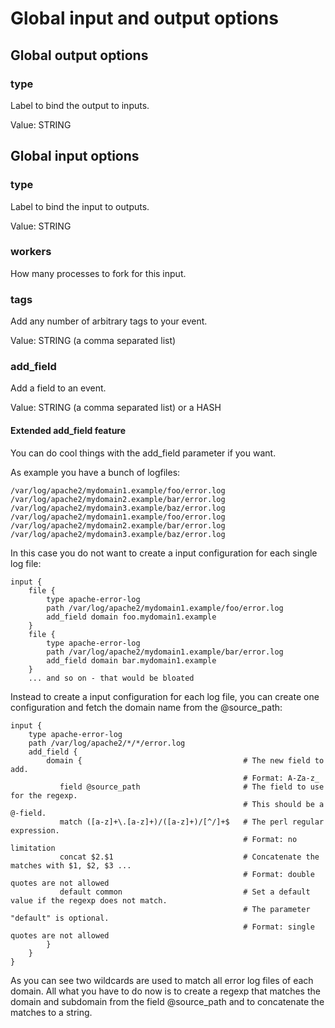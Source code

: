 # Global input and output options

## Global output options

### type

Label to bind the output to inputs.

Value: STRING

## Global input options

### type

Label to bind the input to outputs.

Value: STRING

### workers

How many processes to fork for this input.

### tags

Add any number of arbitrary tags to your event.

Value: STRING (a comma separated list)

### add_field

Add a field to an event.

Value: STRING (a comma separated list) or a HASH

#### Extended add_field feature

You can do cool things with the add_field parameter if you want.

As example you have a bunch of logfiles:

    /var/log/apache2/mydomain1.example/foo/error.log
    /var/log/apache2/mydomain2.example/bar/error.log
    /var/log/apache2/mydomain3.example/baz/error.log
    /var/log/apache2/mydomain1.example/foo/error.log
    /var/log/apache2/mydomain2.example/bar/error.log
    /var/log/apache2/mydomain3.example/baz/error.log

In this case you do not want to create a input configuration for each single log file:

    input {
        file {
            type apache-error-log
            path /var/log/apache2/mydomain1.example/foo/error.log
            add_field domain foo.mydomain1.example
        }
        file {
            type apache-error-log
            path /var/log/apache2/mydomain1.example/bar/error.log
            add_field domain bar.mydomain1.example
        }
        ... and so on - that would be bloated

Instead to create a input configuration for each log file, you can create one configuration
and fetch the domain name from the @source_path:

    input {
        type apache-error-log
        path /var/log/apache2/*/*/error.log
        add_field {
            domain {                                    # The new field to add.
                                                        # Format: A-Za-z_
               field @source_path                       # The field to use for the regexp.
                                                        # This should be a @-field.
               match ([a-z]+\.[a-z]+)/([a-z]+)/[^/]+$   # The perl regular expression.
                                                        # Format: no limitation
               concat $2.$1                             # Concatenate the matches with $1, $2, $3 ...
                                                        # Format: double quotes are not allowed
               default common                           # Set a default value if the regexp does not match.
                                                        # The parameter "default" is optional.
                                                        # Format: single quotes are not allowed
            }
        }
    }

As you can see two wildcards are used to match all error log files of each domain.
All what you have to do now is to create a regexp that matches the domain and subdomain
from the field @source_path and to concatenate the matches to a string.

